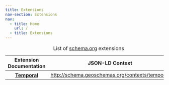```yaml
---
title: Extensions
nav-section: Extensions
nav:
  - title: Home 
    url: /
  - title: Extensions
---
```


<div class="table-responsive">
 <table class="table table-striped table-sm">
   <caption>List of <a href="http://schema.org" target="_blank">schema.org</a> extensions</caption>
   <thead>
     <tr>
       <th scope="col">Extension Documentation</th>
       <th scope="col">JSON-LD Context</th>
     </tr>
   </thead>
   <tbody>
     <tr>
       <th scope="row" class="text-nowrap"><a href="/extensions/temporal.html">Temporal</a></th>
       <td class="text-nowrap"><a href="http://schema.geoschemas.org/contexts/temporal">http://schema.geoschemas.org/contexts/temporal</a></td>
     </tr>
   </tbody>
 </table>
</div>
